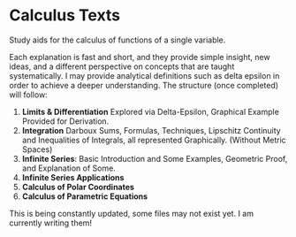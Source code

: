 # Calculus Texts
Study aids for the calculus of functions of a single variable. 

Each explanation is fast and short, and they provide simple insight, new ideas, and a different perspective on concepts that are taught systematically. I may provide analytical definitions such as delta epsilon in order to achieve a deeper understanding.
The structure (once completed) will follow: 
1. **Limits & Differentiation** Explored via Delta-Epsilon, Graphical Example Provided for Derivation. 
2. **Integration** Darboux Sums, Formulas, Techniques, Lipschitz Continuity and Inequalities of Integrals, all represented Graphically. (Without Metric Spaces)
3. **Infinite Series**: Basic Introduction and Some Examples, Geometric Proof, and Explanation of Some.
4. **Infinite Series Applications**
5. **Calculus of Polar Coordinates**
6. **Calculus of Parametric Equations**

This is being constantly updated, some files may not exist yet. I am currently writing them! 
